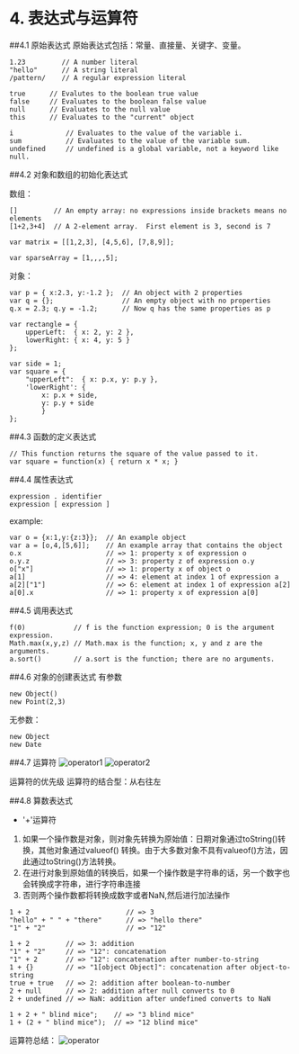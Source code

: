 # 4. 表达式与运算符

##4.1 原始表达式
原始表达式包括：常量、直接量、关键字、变量。
```
1.23         // A number literal
"hello"      // A string literal
/pattern/    // A regular expression literal

true      // Evalutes to the boolean true value
false     // Evaluates to the boolean false value
null      // Evaluates to the null value
this      // Evaluates to the "current" object

i             // Evaluates to the value of the variable i.
sum           // Evaluates to the value of the variable sum.
undefined     // undefined is a global variable, not a keyword like null.
```

##4.2 对象和数组的初始化表达式

数组：
```
[]         // An empty array: no expressions inside brackets means no elements
[1+2,3+4]  // A 2-element array.  First element is 3, second is 7

var matrix = [[1,2,3], [4,5,6], [7,8,9]];

var sparseArray = [1,,,,5];
```

对象：
```
var p = { x:2.3, y:-1.2 };  // An object with 2 properties
var q = {};                 // An empty object with no properties
q.x = 2.3; q.y = -1.2;      // Now q has the same properties as p

var rectangle = { 
    upperLeft:  { x: 2, y: 2 },
    lowerRight: { x: 4, y: 5 } 
};
                  
var side = 1;
var square = { 
    "upperLeft":  { x: p.x, y: p.y },
    'lowerRight': { 
        x: p.x + side, 
        y: p.y + side
        }
};
```
    
##4.3 函数的定义表达式
```
// This function returns the square of the value passed to it.
var square = function(x) { return x * x; }
```

##4.4 属性表达式
```
expression . identifier
expression [ expression ]
```
example:
```
var o = {x:1,y:{z:3}};  // An example object
var a = [o,4,[5,6]];    // An example array that contains the object
o.x                     // => 1: property x of expression o
o.y.z                   // => 3: property z of expression o.y
o["x"]                  // => 1: property x of object o
a[1]                    // => 4: element at index 1 of expression a
a[2]["1"]               // => 6: element at index 1 of expression a[2]
a[0].x                  // => 1: property x of expression a[0]
```

##4.5 调用表达式

```
f(0)            // f is the function expression; 0 is the argument expression.
Math.max(x,y,z) // Math.max is the function; x, y and z are the arguments.
a.sort()        // a.sort is the function; there are no arguments.
```

##4.6 对象的创建表达式
有参数
```
new Object()
new Point(2,3)
```
无参数：
```
new Object
new Date
```

##4.7 运算符
![operator1](../images/operator1.png)
![operator2](../images/operator2.png)

运算符的优先级
运算符的结合型：从右往左

##4.8 算数表达式

+ '+'运算符

1. 如果一个操作数是对象，则对象先转换为原始值：日期对象通过toString()转换，其他对象通过valueof() 转换。由于大多数对象不具有valueof()方法，因此通过toString()方法转换。
2. 在进行对象到原始值的转换后，如果一个操作数是字符串的话，另一个数字也会转换成字符串，进行字符串连接
3. 否则两个操作数都将转换成数字或者NaN,然后进行加法操作

```
1 + 2                        // => 3
"hello" + " " + "there"      // => "hello there"
"1" + "2"                    // => "12"
```

```
1 + 2         // => 3: addition
"1" + "2"     // => "12": concatenation
"1" + 2       // => "12": concatenation after number-to-string
1 + {}        // => "1[object Object]": concatenation after object-to-string
true + true   // => 2: addition after boolean-to-number
2 + null      // => 2: addition after null converts to 0
2 + undefined // => NaN: addition after undefined converts to NaN

1 + 2 + " blind mice";    // => "3 blind mice"
1 + (2 + " blind mice");  // => "12 blind mice"
```
运算符总结：
![operator](../images/operator.png)

